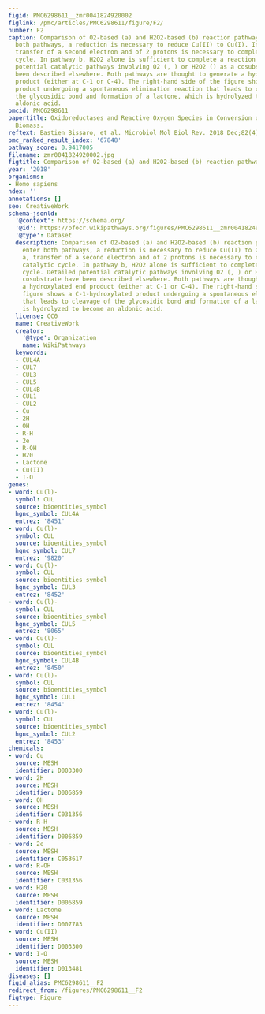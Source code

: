 ```yaml
---
figid: PMC6298611__zmr0041824920002
figlink: /pmc/articles/PMC6298611/figure/F2/
number: F2
caption: Comparison of O2-based (a) and H2O2-based (b) reaction pathways. To enter
  both pathways, a reduction is necessary to reduce Cu(II) to Cu(I). In pathway a,
  transfer of a second electron and of 2 protons is necessary to complete the catalytic
  cycle. In pathway b, H2O2 alone is sufficient to complete a reaction cycle. Detailed
  potential catalytic pathways involving O2 (, ) or H2O2 () as a cosubstrate have
  been described elsewhere. Both pathways are thought to generate a hydroxylated end
  product (either at C-1 or C-4). The right-hand side of the figure shows a C-1-hydroxylated
  product undergoing a spontaneous elimination reaction that leads to cleavage of
  the glycosidic bond and formation of a lactone, which is hydrolyzed to become an
  aldonic acid.
pmcid: PMC6298611
papertitle: Oxidoreductases and Reactive Oxygen Species in Conversion of Lignocellulosic
  Biomass.
reftext: Bastien Bissaro, et al. Microbiol Mol Biol Rev. 2018 Dec;82(4):e00029-18.
pmc_ranked_result_index: '67848'
pathway_score: 0.9417005
filename: zmr0041824920002.jpg
figtitle: Comparison of O2-based (a) and H2O2-based (b) reaction pathways
year: '2018'
organisms:
- Homo sapiens
ndex: ''
annotations: []
seo: CreativeWork
schema-jsonld:
  '@context': https://schema.org/
  '@id': https://pfocr.wikipathways.org/figures/PMC6298611__zmr0041824920002.html
  '@type': Dataset
  description: Comparison of O2-based (a) and H2O2-based (b) reaction pathways. To
    enter both pathways, a reduction is necessary to reduce Cu(II) to Cu(I). In pathway
    a, transfer of a second electron and of 2 protons is necessary to complete the
    catalytic cycle. In pathway b, H2O2 alone is sufficient to complete a reaction
    cycle. Detailed potential catalytic pathways involving O2 (, ) or H2O2 () as a
    cosubstrate have been described elsewhere. Both pathways are thought to generate
    a hydroxylated end product (either at C-1 or C-4). The right-hand side of the
    figure shows a C-1-hydroxylated product undergoing a spontaneous elimination reaction
    that leads to cleavage of the glycosidic bond and formation of a lactone, which
    is hydrolyzed to become an aldonic acid.
  license: CC0
  name: CreativeWork
  creator:
    '@type': Organization
    name: WikiPathways
  keywords:
  - CUL4A
  - CUL7
  - CUL3
  - CUL5
  - CUL4B
  - CUL1
  - CUL2
  - Cu
  - 2H
  - OH
  - R-H
  - 2e
  - R-OH
  - H20
  - Lactone
  - Cu(II)
  - I-O
genes:
- word: Cu(l)-
  symbol: CUL
  source: bioentities_symbol
  hgnc_symbol: CUL4A
  entrez: '8451'
- word: Cu(l)-
  symbol: CUL
  source: bioentities_symbol
  hgnc_symbol: CUL7
  entrez: '9820'
- word: Cu(l)-
  symbol: CUL
  source: bioentities_symbol
  hgnc_symbol: CUL3
  entrez: '8452'
- word: Cu(l)-
  symbol: CUL
  source: bioentities_symbol
  hgnc_symbol: CUL5
  entrez: '8065'
- word: Cu(l)-
  symbol: CUL
  source: bioentities_symbol
  hgnc_symbol: CUL4B
  entrez: '8450'
- word: Cu(l)-
  symbol: CUL
  source: bioentities_symbol
  hgnc_symbol: CUL1
  entrez: '8454'
- word: Cu(l)-
  symbol: CUL
  source: bioentities_symbol
  hgnc_symbol: CUL2
  entrez: '8453'
chemicals:
- word: Cu
  source: MESH
  identifier: D003300
- word: 2H
  source: MESH
  identifier: D006859
- word: OH
  source: MESH
  identifier: C031356
- word: R-H
  source: MESH
  identifier: D006859
- word: 2e
  source: MESH
  identifier: C053617
- word: R-OH
  source: MESH
  identifier: C031356
- word: H20
  source: MESH
  identifier: D006859
- word: Lactone
  source: MESH
  identifier: D007783
- word: Cu(II)
  source: MESH
  identifier: D003300
- word: I-O
  source: MESH
  identifier: D013481
diseases: []
figid_alias: PMC6298611__F2
redirect_from: /figures/PMC6298611__F2
figtype: Figure
---
```

